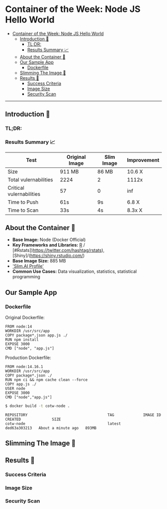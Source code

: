 # Container of the Week: Node JS Hello World

- [Container of the Week: Node JS Hello World](#container-of-the-week-node-js-hello-world)
  - [Introduction :wave:](#introduction-wave)
    - [TL;DR:](#tldr)
    - [Results Summary :chart_with_upwards_trend:](#results-summary-chart_with_upwards_trend)
  - [About the Container :thinking:](#about-the-container-thinking)
  - [Our Sample App](#our-sample-app)
    - [Dockerfile](#dockerfile)
  - [Slimming The Image :mechanical_arm:](#slimming-the-image-mechanical_arm)
  - [Results :raised_hands:](#results-raised_hands)
    - [Success Criteria](#success-criteria)
    - [Image Size](#image-size)
    - [Security Scan](#security-scan)

---
## Introduction :wave:

### TL;DR:
### Results Summary :chart_with_upwards_trend:
| Test | Original Image | Slim Image | Improvement | 
|----- | ----- | ---- | ---- | 
| Size | 911 MB | 86 MB | 10.6 X |
| Total vulernabilities| 2224 | 2 | 1112x | 
| Critical vulernabilities| 57 | 0 | inf | 
| Time to Push | 61s | 9s | 6.8 X | 
| Time to Scan | 33s | 4s | 8.3x X | 

## About the Container :thinking:
- **Base Image:** Node (Docker Official)
- **Key Frameworks and Libraries:** [R](https://www.r-project.org/) / [#Rstats])https://twitter.com/hashtag/rstats), [Shiny]/(https://shiny.rstudio.com/)  
- **Base Image Size:** 885 MB
- ['Slim.AI Profile'](https://portal.slim.dev/home/xray/dockerhub%3A%2F%2Fdockerhub.public%2Flibrary%2Fpython%3Alatest)
- **Common Use Cases:** Data visualization, statistics, statistical programming 

## Our Sample App 




### Dockerfile
Original Dockerfile: 
```
FROM node:14
WORKDIR /usr/src/app
COPY package*.json app.js ./
RUN npm install
EXPOSE 3000
CMD ["node", "app.js"]
```

Production Dockerfile: 
```
FROM node:14.16.1
WORKDIR /usr/src/app
COPY package*.json ./
RUN npm ci && npm cache clean --force
COPY app.js ./
USER node
EXPOSE 3000
CMD ["node","app.js"]
```


```bash
$ docker build -t cotw-node .
```

```
REPOSITORY                                    TAG             IMAGE ID       CREATED              SIZE
cotw-node                                     latest          ded63a303213   About a minute ago   893MB
```
## Slimming The Image :mechanical_arm:

## Results :raised_hands:

### Success Criteria
### Image Size
### Security Scan 
